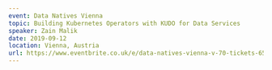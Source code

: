 ```yaml
---
event: Data Natives Vienna
topic: Building Kubernetes Operators with KUDO for Data Services
speaker: Zain Malik
date: 2019-09-12
location: Vienna, Austria
url: https://www.eventbrite.co.uk/e/data-natives-vienna-v-70-tickets-65027120869
---
```


<!-- some more info about the event could go here -->

<!-- more -->
